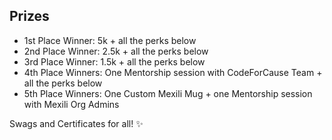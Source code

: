 ## Prizes

- 1st Place Winner: 5k + all the perks below
- 2nd Place Winner: 2.5k + all the perks below
- 3rd Place Winner: 1.5k + all the perks below
- 4th Place Winners: One Mentorship session with CodeForCause Team + all the perks below
- 5th Place Winners: One Custom Mexili Mug + one Mentorship session with Mexili Org Admins

Swags and Certificates for all! :sparkles:
